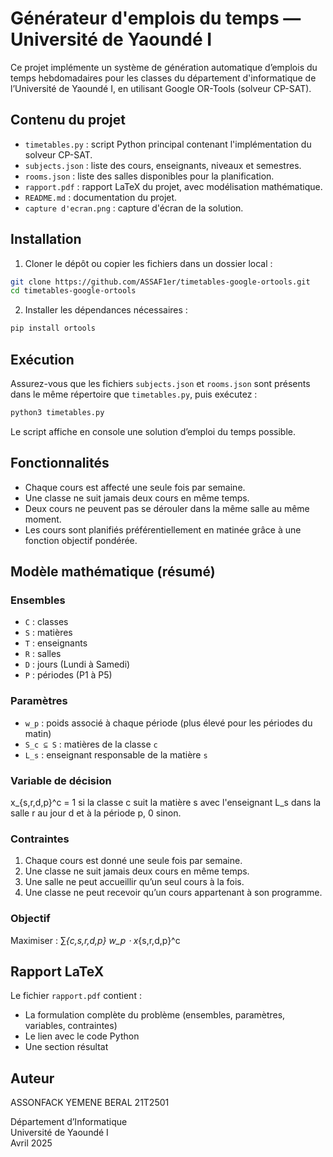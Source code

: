 # Générateur d'emplois du temps — Université de Yaoundé I

Ce projet implémente un système de génération automatique d’emplois du temps hebdomadaires pour les classes du département d'informatique de l’Université de Yaoundé I, en utilisant Google OR-Tools (solveur CP-SAT).

## Contenu du projet

- `timetables.py` : script Python principal contenant l'implémentation du solveur CP-SAT.
- `subjects.json` : liste des cours, enseignants, niveaux et semestres.
- `rooms.json` : liste des salles disponibles pour la planification.
- `rapport.pdf` : rapport LaTeX du projet, avec modélisation mathématique.
- `README.md` : documentation du projet.
- `capture d'ecran.png` : capture d'écran de la solution.


## Installation


1. Cloner le dépôt ou copier les fichiers dans un dossier local :

```bash
git clone https://github.com/ASSAF1er/timetables-google-ortools.git
cd timetables-google-ortools
```

2. Installer les dépendances nécessaires :

```bash
pip install ortools
```

## Exécution

Assurez-vous que les fichiers `subjects.json` et `rooms.json` sont présents dans le même répertoire que `timetables.py`, puis exécutez :

```bash
python3 timetables.py
```

Le script affiche en console une solution d’emploi du temps possible.

## Fonctionnalités

- Chaque cours est affecté une seule fois par semaine.
- Une classe ne suit jamais deux cours en même temps.
- Deux cours ne peuvent pas se dérouler dans la même salle au même moment.
- Les cours sont planifiés préférentiellement en matinée grâce à une fonction objectif pondérée.

## Modèle mathématique (résumé)

### Ensembles

- `C` : classes
- `S` : matières
- `T` : enseignants
- `R` : salles
- `D` : jours (Lundi à Samedi)
- `P` : périodes (P1 à P5)

### Paramètres

- `w_p` : poids associé à chaque période (plus élevé pour les périodes du matin)
- `S_c ⊆ S` : matières de la classe `c`
- `L_s` : enseignant responsable de la matière `s`

### Variable de décision

x_{s,r,d,p}^c = 1 si la classe c suit la matière s avec l'enseignant L_s
dans la salle r au jour d et à la période p, 0 sinon.

### Contraintes

1. Chaque cours est donné une seule fois par semaine.
2. Une classe ne suit jamais deux cours en même temps.
3. Une salle ne peut accueillir qu’un seul cours à la fois.
4. Une classe ne peut recevoir qu’un cours appartenant à son programme.

### Objectif

Maximiser :
∑_{c,s,r,d,p} w_p ⋅ x_{s,r,d,p}^c

## Rapport LaTeX

Le fichier `rapport.pdf` contient :

- La formulation complète du problème (ensembles, paramètres, variables, contraintes)
- Le lien avec le code Python
- Une section résultat



## Auteur
ASSONFACK YEMENE BERAL 21T2501

Département d’Informatique  
Université de Yaoundé I  
Avril 2025